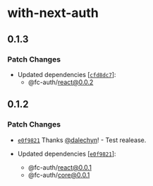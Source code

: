 # with-next-auth

## 0.1.3

### Patch Changes

- Updated dependencies [[`cfd8dc7`](https://github.com/dalechyn/fc-auth/commit/cfd8dc7a0253f7da57fbeb8212e0141a9fa5222d)]:
  - @fc-auth/react@0.0.2

## 0.1.2

### Patch Changes

- [`e0f9821`](https://github.com/dalechyn/fc-auth/commit/e0f9821485e887bc7a47b36fcf31f8f6feb5a8ee) Thanks [@dalechyn](https://github.com/dalechyn)! - Test realease.

- Updated dependencies [[`e0f9821`](https://github.com/dalechyn/fc-auth/commit/e0f9821485e887bc7a47b36fcf31f8f6feb5a8ee)]:
  - @fc-auth/react@0.0.1
  - @fc-auth/core@0.0.1
